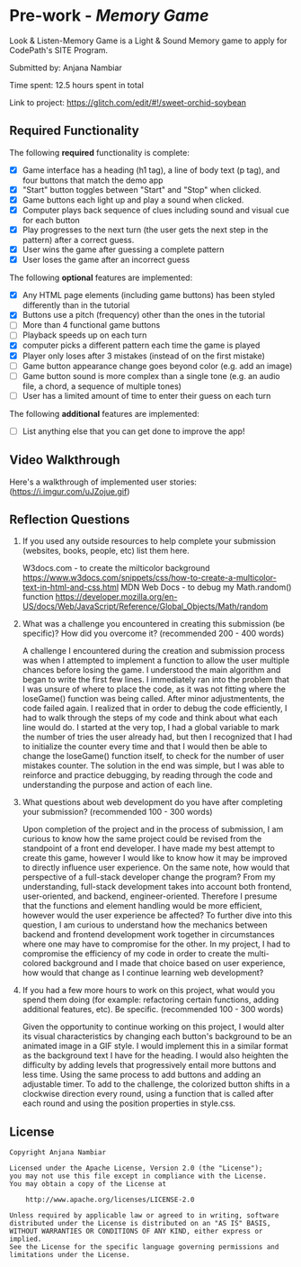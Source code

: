 # Pre-work - _Memory Game_

Look & Listen-Memory Game is a Light & Sound Memory game to apply for CodePath's SITE Program.

Submitted by: Anjana Nambiar

Time spent: 12.5 hours spent in total

Link to project: https://glitch.com/edit/#!/sweet-orchid-soybean

## Required Functionality

The following **required** functionality is complete:

- [x] Game interface has a heading (h1 tag), a line of body text (p tag), and four buttons that match the demo app
- [x] "Start" button toggles between "Start" and "Stop" when clicked.
- [x] Game buttons each light up and play a sound when clicked.
- [x] Computer plays back sequence of clues including sound and visual cue for each button
- [x] Play progresses to the next turn (the user gets the next step in the pattern) after a correct guess.
- [x] User wins the game after guessing a complete pattern
- [x] User loses the game after an incorrect guess

The following **optional** features are implemented:

- [x] Any HTML page elements (including game buttons) has been styled differently than in the tutorial
- [x] Buttons use a pitch (frequency) other than the ones in the tutorial
- [ ] More than 4 functional game buttons
- [ ] Playback speeds up on each turn
- [x] computer picks a different pattern each time the game is played
- [x] Player only loses after 3 mistakes (instead of on the first mistake)
- [ ] Game button appearance change goes beyond color (e.g. add an image)
- [ ] Game button sound is more complex than a single tone (e.g. an audio file, a chord, a sequence of multiple tones)
- [ ] User has a limited amount of time to enter their guess on each turn

The following **additional** features are implemented:

- [ ] List anything else that you can get done to improve the app!

## Video Walkthrough

Here's a walkthrough of implemented user stories:
(https://i.imgur.com/uJZojue.gif)

## Reflection Questions

1. If you used any outside resources to help complete your submission (websites, books, people, etc) list them here.

   W3docs.com - to create the milticolor background
   https://www.w3docs.com/snippets/css/how-to-create-a-multicolor-text-in-html-and-css.html
   MDN Web Docs - to debug my Math.random() function
   https://developer.mozilla.org/en-US/docs/Web/JavaScript/Reference/Global_Objects/Math/random
   
2. What was a challenge you encountered in creating this submission (be specific)? How did you overcome it? (recommended 200 - 400 words)

   
   A challenge I encountered during the creation and submission process was when I attempted to implement a function to allow the user multiple
   chances before losing the game. I understood the main algorithm and began to write the first few lines. I immediately ran into the problem that 
   I was unsure of where to place the code, as it was not fitting where the loseGame() function was being called. After minor adjustmentents, the 
   code failed again. I realized that in order to debug the code efficiently, I had to walk through the steps of my code and think about what each line 
   would do. I started at the very top,  I had a global variable to mark the number of tries the user already had, but then I recognized that I had to 
   initialize the counter every time and that I would then be able to change the loseGame() function itself, to check for the number of user mistakes 
   counter. The solution in the end was simple, but I was able to reinforce and practice debugging, by reading through the code and understanding the 
   purpose and action of each line. 


3. What questions about web development do you have after completing your submission? (recommended 100 - 300 words)

   Upon completion of the project and in the process of submission, I am curious to know how the same project could be revised from the 
   standpoint of a front end developer. I have made my best attempt to create this game, however I would like to know how it may be 
   improved to directly influence user experience. On the same note, how would that perspective of a  full-stack developer change 
   the program? From my understanding, full-stack development takes into account both frontend, user-oriented, and backend, engineer-oriented. 
   Therefore I presume that the functions and element handling would be more efficient,  however would the user experience be affected?
   To further dive into this question, I am curious to understand how the mechanics between backend and frontend development work together
   in circumstances where one may have to compromise for the other. In my project, I had to compromise the efficiency of my code in order to
   create the multi-colored background and I made that choice based on user experience, how would that change as I continue learning web development?


4) If you had a few more hours to work on this project, what would you spend them doing (for example: refactoring certain functions, adding additional features, etc). Be specific. 
   (recommended 100 - 300 words)

   Given the opportunity to continue working on this project, I would alter its visual characteristics
   by changing each button's background to be an animated image in a GIF style. I would implement this in a similar format as the background text I have
   for the heading. I would also heighten the difficulty by adding levels that progressively entail more buttons and less time. Using the same process to 
   add buttons and adding an adjustable timer. To add to the challenge, the colorized button shifts in a clockwise direction every round, using a function 
   that is called after each round and using the position properties in style.css.

## License

    Copyright Anjana Nambiar

    Licensed under the Apache License, Version 2.0 (the "License");
    you may not use this file except in compliance with the License.
    You may obtain a copy of the License at

        http://www.apache.org/licenses/LICENSE-2.0

    Unless required by applicable law or agreed to in writing, software
    distributed under the License is distributed on an "AS IS" BASIS,
    WITHOUT WARRANTIES OR CONDITIONS OF ANY KIND, either express or implied.
    See the License for the specific language governing permissions and
    limitations under the License.
